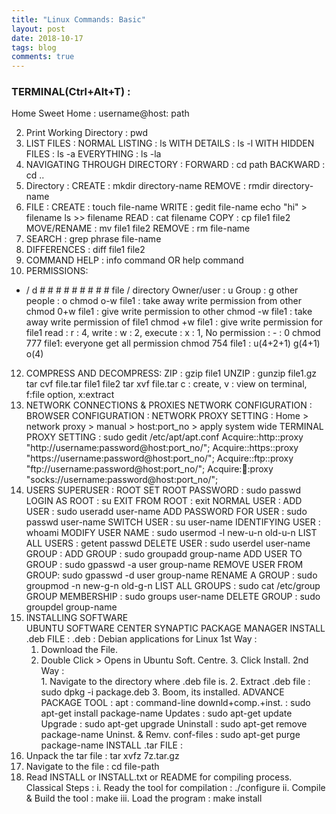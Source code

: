 ```yaml
---
title: "Linux Commands: Basic"
layout: post
date: 2018-10-17
tags: blog
comments: true
---
```


###  TERMINAL(Ctrl+Alt+T) : 

Home Sweet Home : username@host: path


2. Print Working Directory : pwd
3. LIST FILES : 
NORMAL LISTING    : ls
WITH DETAILS      : ls -l
WITH HIDDEN FILES : ls -a
EVERYTHING        : ls -la
4. NAVIGATING THROUGH DIRECTORY : 
FORWARD  : cd path
BACKWARD : cd ..
5. Directory : 
CREATE :  mkdir directory-name
REMOVE :  rmdir directory-name
7. FILE : 
CREATE      : touch file-name
WRITE       : gedit file-name
echo "hi" > filename
ls >> filename
READ       : cat filename
COPY        : cp file1 file2
MOVE/RENAME : mv file1 file2
REMOVE      : rm file-name
8. SEARCH : grep phrase file-name
9. DIFFERENCES : diff file1 file2
10. COMMAND HELP : info command OR help command
11. PERMISSIONS:
  - / d       # # #           # # #         # # #
 file / directory  Owner/user : u   Group : g   other people : o
 chmod o-w file1 : take away write permission from other
 chmod 0+w file1 : give write permission to other
 chmod -w file1  : take away write permission of file1
 chmod +w file1  : give write permission for file1
 read    : r : 4, write    : w : 2, execute   : x : 1, No permission   : - : 0 
 chmod 777 file1: everyone get all permission
 chmod 754 file1 : u(4+2+1) g(4+1) o(4)
12. COMPRESS AND DECOMPRESS:
 ZIP   : gzip file1
 UNZIP : gunzip file1.gz
 tar cvf file.tar file1 file2
 tar xvf file.tar
c : create, v : view on terminal, f:file option, x:extract
13. NETWORK CONNECTIONS & PROXIES
NETWORK CONFIGURATION :
BROWSER CONFIGURATION : 
NETWORK PROXY SETTING : 
  Home > network proxy > manual > host:port_no > apply system wide
TERMINAL PROXY SETTING : sudo gedit /etc/apt/apt.conf
  Acquire::http::proxy "http://username:password@host:port_no/";
  Acquire::https::proxy "https://username:password@host:port_no/";
  Acquire::ftp::proxy "ftp://username:password@host:port_no/";
  Acquire::socks::proxy "socks://username:password@host:port_no/";
14. USERS 
SUPERUSER : ROOT 
SET ROOT PASSWORD     : sudo passwd
 LOGIN AS ROOT         : su
 EXIT FROM ROOT        : exit
 NORMAL USER :
 ADD USER        : sudo useradd user-name
 ADD PASSWORD FOR USER : sudo passwd user-name
 SWITCH USER       : su user-name
 IDENTIFYING USER      : whoami
 MODIFY USER NAME      : sudo usermod -l new-u-n old-u-n
 LIST ALL USERS       : getent passwd 
 DELETE USER        : sudo userdel user-name
 GROUP :
 ADD GROUP             : sudo groupadd group-name
 ADD USER TO GROUP     : sudo gpasswd -a user group-name
 REMOVE USER FROM GROUP: sudo gpasswd -d user group-name
 RENAME A GROUP        : sudo groupmod -n new-g-n old-g-n
 LIST ALL GROUPS       : sudo cat /etc/group
 GROUP MEMBERSHIP      : sudo groups user-name 
 DELETE GROUP          : sudo groupdel group-name
15.  INSTALLING SOFTWARE  
UBUNTU SOFTWARE CENTER
SYNAPTIC PACKAGE MANAGER
INSTALL .deb FILE : .deb : Debian applications for Linux
1st Way : 
     1. Download the File.  
     2. Double Click > Opens in Ubuntu Soft. Centre.
    3. Click Install.
2nd Way :  
    1. Navigate to the directory where .deb file is.
    2. Extract .deb file : sudo dpkg -i package.deb
    3. Boom, its installed.
ADVANCE PACKAGE TOOL : apt : command-line
downld+comp.+inst.      : sudo apt-get install package-name
 Updates       : sudo apt-get update
 Upgrade       : sudo apt-get upgrade
 Uninstall       : sudo apt-get remove package-name
 Uninst. & Remv. conf-files  : sudo apt-get purge package-name
INSTALL .tar FILE :
1. Unpack the tar file    : tar xvfz 7z.tar.gz
 2. Navigate to the file      : cd file-path
3. Read INSTALL or INSTALL.txt or README for compiling process.
Classical Steps : 
 i. Ready the tool for compilation  : ./configure 
 ii. Compile & Build the tool  : make
 iii. Load the program   : make install 
